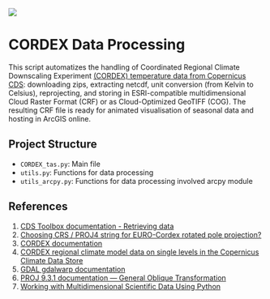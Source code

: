 ![](https://github.com/viktor-ko/cordex_tas_converter/blob/master/temperature%202020-2100.gif)
# CORDEX Data Processing

This script automatizes the handling of Coordinated Regional Climate Downscaling Experiment [(CORDEX) temperature data from Copernicus CDS](https://cds.climate.copernicus.eu/datasets/projections-cordex-domains-single-levels?tab=overview): downloading zips, extracting netcdf, unit conversion (from Kelvin to Celsius), reprojecting, and storing in ESRI-compatible multidimensional Cloud Raster Format (CRF) or as Cloud-Optimized GeoTIFF (COG). The resulting CRF file is ready for animated visualisation of seasonal data and hosting in ArcGIS online.

## Project Structure
- `CORDEX_tas.py`: Main file
- `utils.py`: Functions for data processing
- `utils_arcpy.py`: Functions for data processing involved arcpy module

## References
1. [CDS Toolbox documentation - Retrieving data](https://cds.climate.copernicus.eu/toolbox/doc/how-to/1_how_to_retrieve_data/1_how_to_retrieve_data.html)
2. [Choosing CRS / PROJ4 string for EURO-Cordex rotated pole projection?](https://gis.stackexchange.com/questions/272483/choosing-crs-proj4-string-for-euro-cordex-rotated-pole-projection)
3. [CORDEX documentation](https://confluence.ecmwf.int/display/CKB/CORDEX%3A+Regional+climate+projections)
4. [CORDEX regional climate model data on single levels in the Copernicus Climate Data Store](https://cds.climate.copernicus.eu/cdsapp#!/dataset/projections-cordex-domains-single-levels?tab=doc)
5. [GDAL gdalwarp documentation](https://gdal.org/programs/gdalwarp.html)
7. [PROJ 9.3.1 documentation — General Oblique Transformation](https://proj.org/operations/projections/ob_tran.html)
8. [Working with Multidimensional Scientific Data Using Python](https://www.esri.com/content/dam/esrisites/en-us/events/conferences/2020/developer-summit/working-with-multi-dimensional-scientific-data-using-python.pdf)
